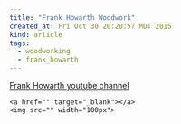 ```yaml
---
title: "Frank Howarth Woodwork"
created_at: Fri Oct 30 20:20:57 MDT 2015
kind: article
tags:
  - woodworking
  - frank_howarth
---
```


<a href="https://www.youtube.com/channel/UC3_VCOJMaivgcGqPCTePLBA" target="_blank">Frank Howarth youtube channel</a>


~~~~~~~~~~~~~
<a href="" target="_blank"></a>
<img src="" width="100px">
~~~~~~~~~~~~~

